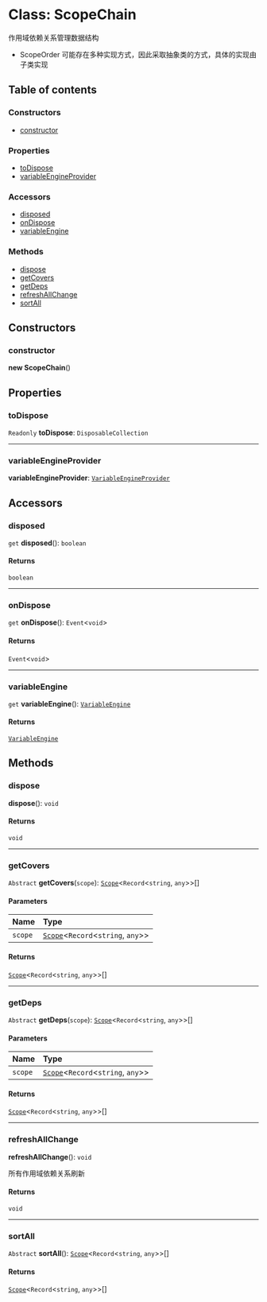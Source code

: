 # Class: ScopeChain

作用域依赖关系管理数据结构

* ScopeOrder 可能存在多种实现方式，因此采取抽象类的方式，具体的实现由子类实现

## Table of contents

### Constructors

* [constructor](/en/auto-docs/variable-core/classes/ScopeChain.md#constructor)

### Properties

* [toDispose](/en/auto-docs/variable-core/classes/ScopeChain.md#todispose)
* [variableEngineProvider](/en/auto-docs/variable-core/classes/ScopeChain.md#variableengineprovider)

### Accessors

* [disposed](/en/auto-docs/variable-core/classes/ScopeChain.md#disposed)
* [onDispose](/en/auto-docs/variable-core/classes/ScopeChain.md#ondispose)
* [variableEngine](/en/auto-docs/variable-core/classes/ScopeChain.md#variableengine)

### Methods

* [dispose](/en/auto-docs/variable-core/classes/ScopeChain.md#dispose)
* [getCovers](/en/auto-docs/variable-core/classes/ScopeChain.md#getcovers)
* [getDeps](/en/auto-docs/variable-core/classes/ScopeChain.md#getdeps)
* [refreshAllChange](/en/auto-docs/variable-core/classes/ScopeChain.md#refreshallchange)
* [sortAll](/en/auto-docs/variable-core/classes/ScopeChain.md#sortall)

## Constructors

### constructor

**new ScopeChain**()

## Properties

### toDispose

`Readonly` **toDispose**: `DisposableCollection`

***

### variableEngineProvider

**variableEngineProvider**: [`VariableEngineProvider`](/en/auto-docs/variable-core/variables/VariableEngineProvider-1.md)

## Accessors

### disposed

`get` **disposed**(): `boolean`

#### Returns

`boolean`

***

### onDispose

`get` **onDispose**(): `Event`<`void`>

#### Returns

`Event`<`void`>

***

### variableEngine

`get` **variableEngine**(): [`VariableEngine`](/en/auto-docs/variable-core/classes/VariableEngine.md)

#### Returns

[`VariableEngine`](/en/auto-docs/variable-core/classes/VariableEngine.md)

## Methods

### dispose

**dispose**(): `void`

#### Returns

`void`

***

### getCovers

`Abstract` **getCovers**(`scope`): [`Scope`](/en/auto-docs/variable-core/classes/Scope.md)<`Record`<`string`, `any`>>\[]

#### Parameters

| Name | Type |
| :------ | :------ |
| `scope` | [`Scope`](/en/auto-docs/variable-core/classes/Scope.md)<`Record`<`string`, `any`>> |

#### Returns

[`Scope`](/en/auto-docs/variable-core/classes/Scope.md)<`Record`<`string`, `any`>>\[]

***

### getDeps

`Abstract` **getDeps**(`scope`): [`Scope`](/en/auto-docs/variable-core/classes/Scope.md)<`Record`<`string`, `any`>>\[]

#### Parameters

| Name | Type |
| :------ | :------ |
| `scope` | [`Scope`](/en/auto-docs/variable-core/classes/Scope.md)<`Record`<`string`, `any`>> |

#### Returns

[`Scope`](/en/auto-docs/variable-core/classes/Scope.md)<`Record`<`string`, `any`>>\[]

***

### refreshAllChange

**refreshAllChange**(): `void`

所有作用域依赖关系刷新

#### Returns

`void`

***

### sortAll

`Abstract` **sortAll**(): [`Scope`](/en/auto-docs/variable-core/classes/Scope.md)<`Record`<`string`, `any`>>\[]

#### Returns

[`Scope`](/en/auto-docs/variable-core/classes/Scope.md)<`Record`<`string`, `any`>>\[]
